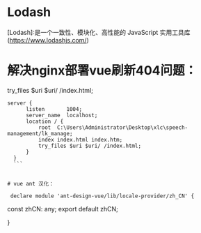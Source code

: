 # Lodash
 [Lodash]:是一个一致性、模块化、高性能的 JavaScript 实用工具库(https://www.lodashjs.com/)

# 解决nginx部署vue刷新404问题：
 try_files $uri $uri/ /index.html;
  ```
  server {
        listen       1004;
        server_name  localhost;
        location / {
            root  C:\Users\Administrator\Desktop\xlc\speech-management/lk_manage;
            index index.html index.htm;
            try_files $uri $uri/ /index.html;
        }
    }
    ```


# vue ant 汉化：
  ```
     declare module 'ant-design-vue/lib/locale-provider/zh_CN' {
  const zhCN: any;
  export default zhCN;

}
   ```